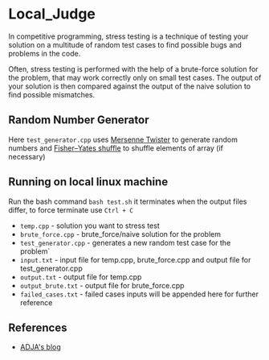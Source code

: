 # Local_Judge
In competitive programming, stress testing is a technique of testing your solution on a multitude of random test cases to find possible bugs and problems in the code.

Often, stress testing is performed with the help of a brute-force solution for the problem, that may work correctly only on small test cases. The output of your solution is then compared against the output of the naive solution to find possible mismatches.

## Random Number Generator
Here `test_generator.cpp` uses [Mersenne Twister](https://en.wikipedia.org/wiki/Mersenne_Twister) to generate random numbers
and [Fisher–Yates shuffle](https://en.wikipedia.org/wiki/Fisher%E2%80%93Yates_shuffle) to shuffle elements of array (if necessary)

## Running on local linux machine 
Run the bash command `bash test.sh` it terminates when the output files differ, to force terminate use `Ctrl + C`

- `temp.cpp`      -           solution you want to stress test
- `brute_force.cpp`  -        brute_force/naive solution for the problem
- `test_generator.cpp` -      generates a new random test case for the problem`
- `input.txt`    -            input file for temp.cpp, brute_force.cpp and output file for test_generator.cpp
- `output.txt`   -            output file for temp.cpp
- `output_brute.txt` -        output file for brute_force.cpp
- `failed_cases.txt` -        failed cases inputs will be appended here for further reference

## References
- [ADJA's blog](http://www.algos.school/stress-testing)
